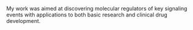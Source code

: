 <!--        Clearly state OBJECTIVE -->
My work was aimed at discovering molecular regulators of key signaling events with applications to both basic research and clinical drug development.

<!--    Why is OBJECTIVE worth focusing on -->

<!-- Where is the field at in terms of accomplishing OBJECTIVE -->

<!-- What unique hurdles does OBJECTIVE present -->


